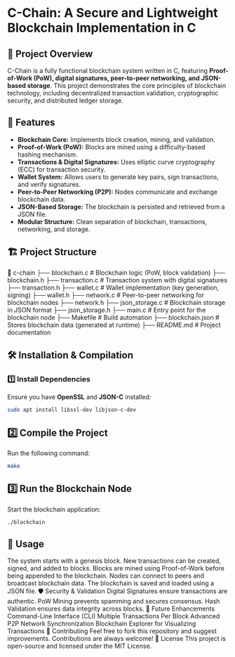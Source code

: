 # C-Chain: A Secure and Lightweight Blockchain Implementation in C

## 📌 Project Overview
C-Chain is a fully functional blockchain system written in C, featuring **Proof-of-Work (PoW), digital signatures, peer-to-peer networking, and JSON-based storage**. This project demonstrates the core principles of blockchain technology, including decentralized transaction validation, cryptographic security, and distributed ledger storage.

## 🚀 Features
- **Blockchain Core:** Implements block creation, mining, and validation.
- **Proof-of-Work (PoW):** Blocks are mined using a difficulty-based hashing mechanism.
- **Transactions & Digital Signatures:** Uses elliptic curve cryptography (ECC) for transaction security.
- **Wallet System:** Allows users to generate key pairs, sign transactions, and verify signatures.
- **Peer-to-Peer Networking (P2P):** Nodes communicate and exchange blockchain data.
- **JSON-Based Storage:** The blockchain is persisted and retrieved from a JSON file.
- **Modular Structure:** Clean separation of blockchain, transactions, networking, and storage.

## 🏗️ Project Structure
📂 c-chain ├── blockchain.c # Blockchain logic (PoW, block validation) ├── blockchain.h
├── transaction.c # Transaction system with digital signatures ├── transaction.h ├── wallet.c # Wallet implementation (key generation, signing) ├── wallet.h ├── network.c # Peer-to-peer networking for blockchain nodes ├── network.h ├── json_storage.c # Blockchain storage in JSON format ├── json_storage.h ├── main.c # Entry point for the blockchain node ├── Makefile # Build automation ├── blockchain.json # Stores blockchain data (generated at runtime) ├── README.md # Project documentation

## 🛠️ Installation & Compilation
### 1️⃣ Install Dependencies  
Ensure you have **OpenSSL** and **JSON-C** installed:  
```sh
sudo apt install libssl-dev libjson-c-dev
```

## 2️⃣ Compile the Project
Run the following command:
```sh
make
```
## 3️⃣ Run the Blockchain Node
Start the blockchain application:

```sh
./blockchain
```

## 🔗 Usage
The system starts with a genesis block.
New transactions can be created, signed, and added to blocks.
Blocks are mined using Proof-of-Work before being appended to the blockchain.
Nodes can connect to peers and broadcast blockchain data.
The blockchain is saved and loaded using a JSON file.
🛡️ Security & Validation
Digital Signatures ensure transactions are authentic.
PoW Mining prevents spamming and secures consensus.
Hash Validation ensures data integrity across blocks.
🌟 Future Enhancements
Command-Line Interface (CLI)
Multiple Transactions Per Block
Advanced P2P Network Synchronization
Blockchain Explorer for Visualizing Transactions
🤝 Contributing
Feel free to fork this repository and suggest improvements. Contributions are always welcome!
📜 License
This project is open-source and licensed under the MIT License.
